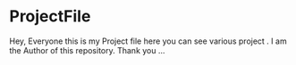 # ProjectFile
Hey, Everyone this is my Project file here you can see various project . I am the Author of this repository. Thank you ...
